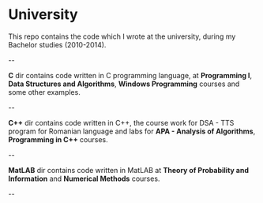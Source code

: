 University
==========

This repo contains the code which I wrote at the university, during my Bachelor studies (2010-2014). 

--

**C** dir contains code written in C programming language, at **Programming I**, **Data Structures and Algorithms**, **Windows Programming** courses and some other examples.

--

**C++** dir contains code written in C++, the course work for DSA - TTS program for Romanian language and labs for **APA - Analysis of Algorithms**, **Programming in C++** courses.

--

**MatLAB** dir contains code written in MatLAB at **Theory of Probability and Information** and **Numerical Methods** courses.

--
